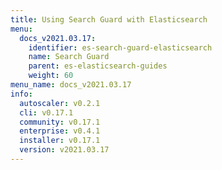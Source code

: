 ```yaml
---
title: Using Search Guard with Elasticsearch
menu:
  docs_v2021.03.17:
    identifier: es-search-guard-elasticsearch
    name: Search Guard
    parent: es-elasticsearch-guides
    weight: 60
menu_name: docs_v2021.03.17
info:
  autoscaler: v0.2.1
  cli: v0.17.1
  community: v0.17.1
  enterprise: v0.4.1
  installer: v0.17.1
  version: v2021.03.17
---
```


